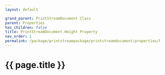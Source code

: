 ```yaml
---
layout: default

grand_parent: PrintStreamDocument Class
parent: Properties
has_children: false
title: PrintStreamDocument.Height Property
nav_order: 1
permalink: /package/printstreampackage/printstreamdocument/properties/height
---
```

# {{ page.title }}
